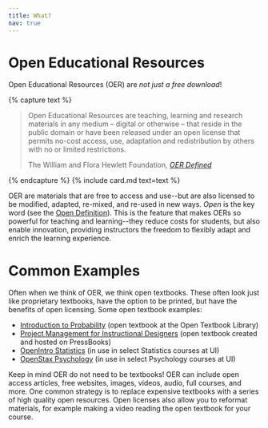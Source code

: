 ```yaml
---
title: What?
nav: true
--- 
```


# Open Educational Resources

Open Educational Resources (OER) are *not just a free download*!

{% capture text %}<blockquote class="blockquote">
<p>Open Educational Resources are teaching, learning and research materials in any medium – digital or otherwise – that reside in the public domain or have been released under an open license that permits no-cost access, use, adaptation and redistribution by others with no or limited restrictions.</p>
<div class="blockquote-footer text-right">The William and Flora Hewlett Foundation, <cite title="Source Title"><a href="https://hewlett.org/strategy/open-educational-resources/" target="_blank">OER Defined</a></cite></div>
</blockquote>{% endcapture %}
{% include card.md text=text %}

OER are materials that are free to access and use--but are also licensed to be modified, adapted, re-mixed, and re-used in new ways. 
<span class="fas fa-lock-open"></span> *Open* is the key word (see the [Open Definition](https://opendefinition.org/)).
This is the feature that makes OERs so powerful for teaching and learning--they reduce costs for students, but also enable innovation, providing instructors the freedom to flexibly adapt and enrich the learning experience.

# Common Examples

Often when we think of OER, we think open textbooks.
These often look just like proprietary textbooks, have the option to be printed, but have the benefits of open licensing.
Some open textbook examples:

- [Introduction to Probability](https://open.umn.edu/opentextbooks/textbooks/21)  (open textbook at the Open Textbook Library)
- [Project Management for Instructional Designers](https://pm4id.pressbooks.com/) (open textbook created and hosted on PressBooks)
- [OpenIntro Statistics](https://www.openintro.org/stat/textbook.php?stat_book=os) (in use in select Statistics courses at UI)
- [OpenStax Psychology](https://openstax.org/details/books/psychology) (in use in select Psychology courses at UI)

Keep in mind OER do not need to be textbooks!
OER can include open access articles, free websites, images, videos, audio, full courses, and more.
One common strategy is to replace expensive textbooks with a series of high quality open resources. 
Open licenses also allow you to reformat materials, for example making a video reading the open textbook for your course. 
